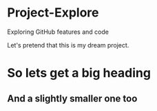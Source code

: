 # Project-Explore
Exploring GitHub features and code

Let's pretend that this is my dream project.
# So lets get a big heading #
## And a slightly smaller one too #
